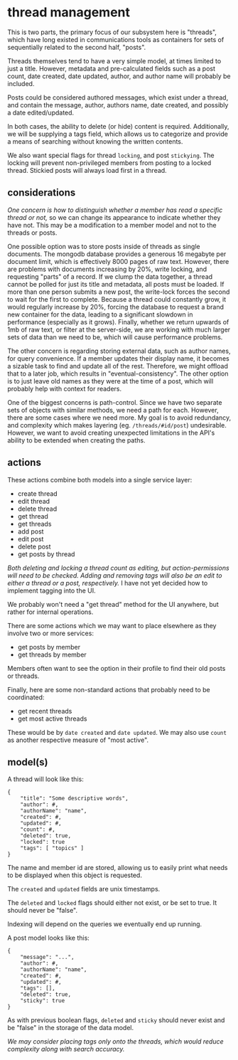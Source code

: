 
# thread management

This is two parts, the primary focus of our subsystem here is "threads", which have long existed in communications tools as containers for sets of sequentially related to the second half, "posts".

Threads themselves tend to have a very simple model, at times limited to just a title.  However, metadata and pre-calculated fields such as a post count, date created, date updated, author, and author name will probably be included.

Posts could be considered authored messages, which exist under a thread, and contain the message, author, authors name, date created, and possibly a date edited/updated.

In both cases, the ability to delete (or hide) content is required.  Additionally, we will be supplying a tags field, which allows us to categorize and provide a means of searching without knowing the written contents.

We also want special flags for thread `locking`, and post `stickying`.  The locking will prevent non-privileged members from posting to a locked thread.  Stickied posts will always load first in a thread.


## considerations

_One concern is how to distinguish whether a member has read a specific thread or not,_ so we can change its appearance to indicate whether they have not.  This may be a modification to a member model and not to the threads or posts.

One possible option was to store posts inside of threads as single documents.  The mongodb database provides a generous 16 megabyte per document limit, which is effectively 8000 pages of raw text.  However, there are problems with documents increasing by 20%, write locking, and requesting "parts" of a record.  If we clump the data together, a thread cannot be polled for just its title and metadata, all posts must be loaded.  If more than one person submits a new post, the write-lock forces the second to wait for the first to complete.  Because a thread could constantly grow, it would regularly increase by 20%, forcing the database to request a brand new container for the data, leading to a significant slowdown in performance (especially as it grows).  Finally, whether we return upwards of 1mb of raw text, or filter at the server-side, we are working with much larger sets of data than we need to be, which will cause performance problems.

The other concern is regarding storing external data, such as author names, for query convenience.  If a member updates their display name, it becomes a sizable task to find and update all of the rest.  Therefore, we might offload that to a later job, which results in "eventual-consistency".  The other option is to just leave old names as they were at the time of a post, which will probably help with context for readers.

One of the biggest concerns is path-control.  Since we have two separate sets of objects with similar methods, we need a path for each.  However, there are some cases where we need more.  My goal is to avoid redundancy, and complexity which makes layering (eg. `/threads/#id/post`) undesirable.  However, we want to avoid creating unexpected limitations in the API's ability to be extended when creating the paths.


## actions

These actions combine both models into a single service layer:

- create thread
- edit thread
- delete thread
- get thread
- get threads
- add post
- edit post
- delete post
- get posts by thread

_Both deleting and locking a thread count as editing, but action-permissions will need to be checked.  Adding and removing tags will also be an edit to either a thread or a post, respectively._  I have not yet decided how to implement tagging into the UI.

We probably won't need a "get thread" method for the UI anywhere, but rather for internal operations.

There are some actions which we may want to place elsewhere as they involve two or more services:

- get posts by member
- get threads by member

Members often want to see the option in their profile to find their old posts or threads.

Finally, here are some non-standard actions that probably need to be coordinated:

- get recent threads
- get most active threads

These would be by `date created` and `date updated`.  We may also use `count` as another respective measure of "most active".


## model(s)

A thread will look like this:

    {
        "title": "Some descriptive words",
        "author": #,
        "authorName": "name",
        "created": #,
        "updated": #,
        "count": #,
        "deleted": true,
        "locked": true
        "tags": [ "topics" ]
    }

The name and member id are stored, allowing us to easily print what needs to be displayed when this object is requested.

The `created` and `updated` fields are unix timestamps.

The `deleted` and `locked` flags should either not exist, or be set to true.  It should never be "false".

Indexing will depend on the queries we eventually end up running.

A post model looks like this:

    {
        "message": "...",
        "author": #,
        "authorName": "name",
        "created": #,
        "updated": #,
        "tags": [],
        "deleted": true,
        "sticky": true
    }

As with previous boolean flags, `deleted` and `sticky` should never exist and be "false" in the storage of the data model.

_We may consider placing tags only onto the threads, which would reduce complexity along with search accuracy._
